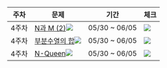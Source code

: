 |주차|문제|기간|체크|
|--|---|---|---|
|4주차|[N과 M (2)](https://www.acmicpc.net/problem/15650)<img src="https://img.shields.io/badge/S3-435f7a?">|05/30 ~ 06/05|<img src="https://img.shields.io/badge/완료-50bcdf?"/>
|4주차|[부분수열의 합](https://www.acmicpc.net/problem/1182)<img src="https://img.shields.io/badge/S2-435f7a?">|05/30 ~ 06/05|<img src="https://img.shields.io/badge/완료-50bcdf?"/>
|4주차|[N-Queen](https://www.acmicpc.net/problem/9663)<img src="https://img.shields.io/badge/G5-ec9a00?"/>|05/30 ~ 06/05|<img src="https://img.shields.io/badge/완료-50bcdf?"/>
 
 